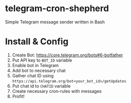 # telegram-cron-shepherd
Simple Telegram message sender written in Bash

# Install & Config
1. Create Bot: https://core.telegram.org/bots#6-botfather
2. Put API key to `BOT_ID` variable
3. Enable bot in Telegram
4. Add bot to necessary chat
3. Gather chat ID using `https://api.telegram.org/bot<your_bot_id>/getUpdates`
4. Put chat id to `CHATID` variable
5. Create necessary cron-rules with messages
6. Profit!
